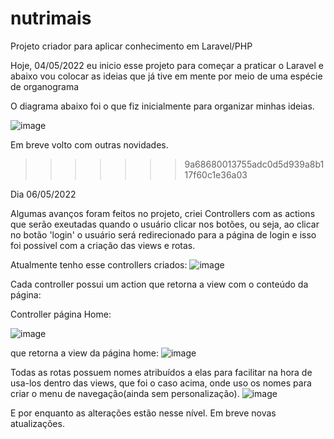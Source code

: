 
# nutrimais
Projeto criador para aplicar conhecimento em Laravel/PHP 


Hoje, 04/05/2022 eu inicio esse projeto para começar a praticar o Laravel e abaixo vou colocar as ideias que já tive em mente por meio de uma espécie de organograma

O diagrama abaixo foi o que fiz inicialmente para organizar minhas ideias. 

![image](https://user-images.githubusercontent.com/47305804/166836060-167e9d3b-e2ce-401f-9d32-c68db7860aa7.png)


Em breve volto com outras novidades. 
>>>>>>> 9a68680013755adc0d5d939a8b117f60c1e36a03


Dia 06/05/2022 

Algumas avanços foram feitos no projeto, criei Controllers com as actions que serão exeutadas quando o usuário clicar nos botões, ou seja, ao clicar no botão 'login' o usuário será redirecionado para a página de login e isso foi possível com a criação das views e rotas. 

Atualmente tenho esse controllers criados: 
![image](https://user-images.githubusercontent.com/47305804/167204349-580ccb50-0c36-43b0-b448-39e37e4313c5.png)

Cada controller possui um action que retorna a view com o conteúdo da página: 

Controller página Home: 

![image](https://user-images.githubusercontent.com/47305804/167204497-aecb8077-e7e1-4386-bbc5-d1258a606cd0.png)

que retorna a view da página home: 
![image](https://user-images.githubusercontent.com/47305804/167204545-56bad835-2e19-471c-8f49-92099eceb50e.png)


Todas as rotas possuem nomes atribuídos a elas para facilitar na hora de usa-los dentro das views, que foi o caso acima, onde uso os nomes para criar o menu de navegação(ainda sem personalização). 
![image](https://user-images.githubusercontent.com/47305804/167204761-20797b5e-c644-412d-8c28-c749774a310d.png)

E por enquanto as alterações estão nesse nível. Em breve novas atualizações. 

